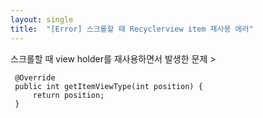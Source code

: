 ```yaml
---
layout: single
title:  "[Error] 스크롤할 때 Recyclerview item 재사용 에러"
---
```


스크롤할 때 view holder를 재사용하면서 발생한 문제 > 

```
 @Override
 public int getItemViewType(int position) {    
     return position;
 }
```
